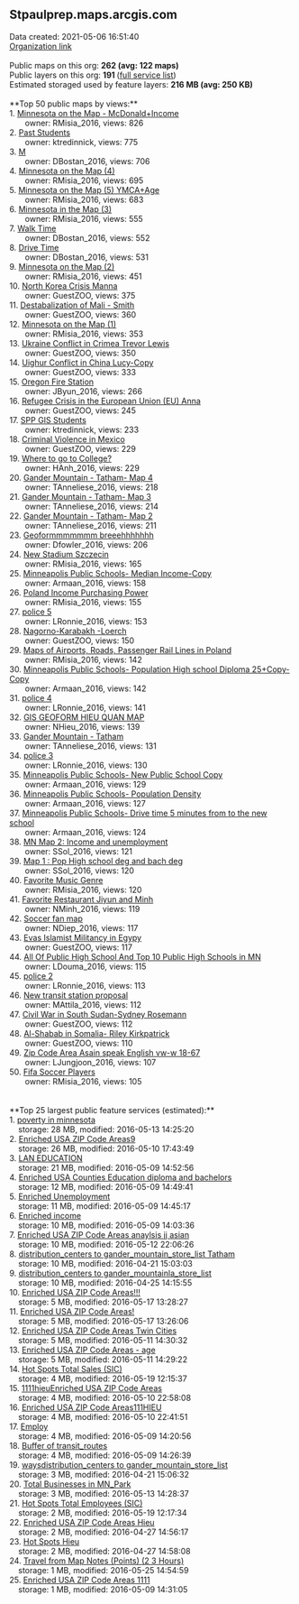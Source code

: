 <h2>Stpaulprep.maps.arcgis.com</h2> Data created: 2021-05-06 16:51:40 <br /><a target='new' href='https://Stpaulprep.maps.arcgis.com'>Organization link</a><br /><br />Public maps on this org: <b>262 (avg: 122 maps)</b><br />Public layers on this org: <b>191 </b>(<a target='new' href='https://services.arcgis.com/h33vJHajTPUaxDit/ArcGIS/rest/services'>full service list</a>)<br />Estimated storaged used by feature layers: <b>216 MB (avg: 250 KB)</b><br /><br />**Top 50 public maps by views:**<br />  1. <a target='new' href='https://www.arcgis.com/home/item.html?id=4fde3051f6ce49c5a570dba95978f50b'>Minnesota on the Map - McDonald+Income</a> <br />  &nbsp;&nbsp;&nbsp;&nbsp; &nbsp;&nbsp;owner: RMisia_2016, views: 826<br />  2. <a target='new' href='https://www.arcgis.com/home/item.html?id=c2505ec2de5743478882743b7f7f1c43'>Past Students</a> <br />  &nbsp;&nbsp;&nbsp;&nbsp; &nbsp;&nbsp;owner: ktredinnick, views: 775<br />  3. <a target='new' href='https://www.arcgis.com/home/item.html?id=a929f1a835aa4695928a4bb146dbfdab'>M</a> <br />  &nbsp;&nbsp;&nbsp;&nbsp; &nbsp;&nbsp;owner: DBostan_2016, views: 706<br />  4. <a target='new' href='https://www.arcgis.com/home/item.html?id=a724a8e30f504014a4e42872b4c29880'>Minnesota on the Map (4)</a> <br />  &nbsp;&nbsp;&nbsp;&nbsp; &nbsp;&nbsp;owner: RMisia_2016, views: 695<br />  5. <a target='new' href='https://www.arcgis.com/home/item.html?id=e6ee900f4c3f45d7a965231ffd7153c0'>Minnesota on the Map (5) YMCA+Age</a> <br />  &nbsp;&nbsp;&nbsp;&nbsp; &nbsp;&nbsp;owner: RMisia_2016, views: 683<br />  6. <a target='new' href='https://www.arcgis.com/home/item.html?id=81ee5fb8716d4c68a850ff5d84cfe44a'>Minnesota in the Map (3)</a> <br />  &nbsp;&nbsp;&nbsp;&nbsp; &nbsp;&nbsp;owner: RMisia_2016, views: 555<br />  7. <a target='new' href='https://www.arcgis.com/home/item.html?id=2ae9ee794edd41438d227a2f4927ddcb'>Walk Time</a> <br />  &nbsp;&nbsp;&nbsp;&nbsp; &nbsp;&nbsp;owner: DBostan_2016, views: 552<br />  8. <a target='new' href='https://www.arcgis.com/home/item.html?id=f1b14f4443ae4524a4435d2cf8cc441b'>Drive Time</a> <br />  &nbsp;&nbsp;&nbsp;&nbsp; &nbsp;&nbsp;owner: DBostan_2016, views: 531<br />  9. <a target='new' href='https://www.arcgis.com/home/item.html?id=50ccc886f1f24f46b3971c984dfd5768'>Minnesota on the Map (2)</a> <br />  &nbsp;&nbsp;&nbsp;&nbsp; &nbsp;&nbsp;owner: RMisia_2016, views: 451<br />  10. <a target='new' href='https://www.arcgis.com/home/item.html?id=57c701eafc7c487eb00b7a018e9d7a2d'>North Korea Crisis Manna</a> <br />  &nbsp;&nbsp;&nbsp;&nbsp; &nbsp;&nbsp;owner: GuestZOO, views: 375<br />  11. <a target='new' href='https://www.arcgis.com/home/item.html?id=c50ea9cb40b2434fafca545488d18844'>Destabalization of Mali - Smith</a> <br />  &nbsp;&nbsp;&nbsp;&nbsp; &nbsp;&nbsp;owner: GuestZOO, views: 360<br />  12. <a target='new' href='https://www.arcgis.com/home/item.html?id=f5ecde71df9b4a40a9e91f381411e8f6'>Minnesota on the Map (1)</a> <br />  &nbsp;&nbsp;&nbsp;&nbsp; &nbsp;&nbsp;owner: RMisia_2016, views: 353<br />  13. <a target='new' href='https://www.arcgis.com/home/item.html?id=2f50107a64fa432f9fc94d7913a83042'>Ukraine Conflict in Crimea Trevor Lewis</a> <br />  &nbsp;&nbsp;&nbsp;&nbsp; &nbsp;&nbsp;owner: GuestZOO, views: 350<br />  14. <a target='new' href='https://www.arcgis.com/home/item.html?id=e9fe894c9c2a439f9894b48bd0545a1f'>Uighur Conflict in China Lucy-Copy</a> <br />  &nbsp;&nbsp;&nbsp;&nbsp; &nbsp;&nbsp;owner: GuestZOO, views: 333<br />  15. <a target='new' href='https://www.arcgis.com/home/item.html?id=d1ab0c711ca046c0b7ae668aad018993'>Oregon Fire Station</a> <br />  &nbsp;&nbsp;&nbsp;&nbsp; &nbsp;&nbsp;owner: JByun_2016, views: 266<br />  16. <a target='new' href='https://www.arcgis.com/home/item.html?id=617bdc9cce8d4e7aa89e1a77ba7797ed'>Refugee Crisis in the European Union (EU) Anna</a> <br />  &nbsp;&nbsp;&nbsp;&nbsp; &nbsp;&nbsp;owner: GuestZOO, views: 245<br />  17. <a target='new' href='https://www.arcgis.com/home/item.html?id=0376cd71802e4d539bf3fe7ae56736de'>SPP GIS Students</a> <br />  &nbsp;&nbsp;&nbsp;&nbsp; &nbsp;&nbsp;owner: ktredinnick, views: 233<br />  18. <a target='new' href='https://www.arcgis.com/home/item.html?id=60b5d94b2a7749289d7744625dfaa53b'>Criminal Violence in Mexico</a> <br />  &nbsp;&nbsp;&nbsp;&nbsp; &nbsp;&nbsp;owner: GuestZOO, views: 229<br />  19. <a target='new' href='https://www.arcgis.com/home/item.html?id=0196cb6ddc72437f9d643cbe49f5fa2e'>Where to go to College?</a> <br />  &nbsp;&nbsp;&nbsp;&nbsp; &nbsp;&nbsp;owner: HAnh_2016, views: 229<br />  20. <a target='new' href='https://www.arcgis.com/home/item.html?id=1a0733d9dbce467dabc9d8b068dcddce'>Gander Mountain - Tatham- Map 4</a> <br />  &nbsp;&nbsp;&nbsp;&nbsp; &nbsp;&nbsp;owner: TAnneliese_2016, views: 218<br />  21. <a target='new' href='https://www.arcgis.com/home/item.html?id=937a7e5f08514778a46e4fc6a89c892b'>Gander Mountain - Tatham- Map 3</a> <br />  &nbsp;&nbsp;&nbsp;&nbsp; &nbsp;&nbsp;owner: TAnneliese_2016, views: 214<br />  22. <a target='new' href='https://www.arcgis.com/home/item.html?id=38b031ad65cd4cedafcf3c738fa43559'>Gander Mountain - Tatham- Map 2</a> <br />  &nbsp;&nbsp;&nbsp;&nbsp; &nbsp;&nbsp;owner: TAnneliese_2016, views: 211<br />  23. <a target='new' href='https://www.arcgis.com/home/item.html?id=b8dc0ee7c89744379a067c9139cd37b8'>Geoformmmmmmm breeehhhhhhh</a> <br />  &nbsp;&nbsp;&nbsp;&nbsp; &nbsp;&nbsp;owner: Dfowler_2016, views: 206<br />  24. <a target='new' href='https://www.arcgis.com/home/item.html?id=c2d15d9347d24c96bcaca152e5f6d65d'>New Stadium Szczecin</a> <br />  &nbsp;&nbsp;&nbsp;&nbsp; &nbsp;&nbsp;owner: RMisia_2016, views: 165<br />  25. <a target='new' href='https://www.arcgis.com/home/item.html?id=901397c3e7ee4d98afbb2fd5a6e06d70'>Minneapolis Public Schools- Median Income-Copy</a> <br />  &nbsp;&nbsp;&nbsp;&nbsp; &nbsp;&nbsp;owner: Armaan_2016, views: 158<br />  26. <a target='new' href='https://www.arcgis.com/home/item.html?id=53c4b725e0d74735a1ee81b6c417e671'>Poland Income Purchasing Power</a> <br />  &nbsp;&nbsp;&nbsp;&nbsp; &nbsp;&nbsp;owner: RMisia_2016, views: 155<br />  27. <a target='new' href='https://www.arcgis.com/home/item.html?id=0533df658ad84bad906c79c418d2db90'>police 5</a> <br />  &nbsp;&nbsp;&nbsp;&nbsp; &nbsp;&nbsp;owner: LRonnie_2016, views: 153<br />  28. <a target='new' href='https://www.arcgis.com/home/item.html?id=18c4faacfe8d4523b7415f4048107eee'>Nagorno-Karabakh -Loerch</a> <br />  &nbsp;&nbsp;&nbsp;&nbsp; &nbsp;&nbsp;owner: GuestZOO, views: 150<br />  29. <a target='new' href='https://www.arcgis.com/home/item.html?id=92e8ea8f42084a3783c17c1103631af6'>Maps of Airports, Roads, Passenger Rail Lines in Poland</a> <br />  &nbsp;&nbsp;&nbsp;&nbsp; &nbsp;&nbsp;owner: RMisia_2016, views: 142<br />  30. <a target='new' href='https://www.arcgis.com/home/item.html?id=3dc598fbca594f5ebfd591946e1f5682'>Minneapolis Public Schools- Population High school Diploma 25+Copy-Copy</a> <br />  &nbsp;&nbsp;&nbsp;&nbsp; &nbsp;&nbsp;owner: Armaan_2016, views: 142<br />  31. <a target='new' href='https://www.arcgis.com/home/item.html?id=b6f4cefea5754a9e9e2d947b83c5ee6a'>police 4</a> <br />  &nbsp;&nbsp;&nbsp;&nbsp; &nbsp;&nbsp;owner: LRonnie_2016, views: 141<br />  32. <a target='new' href='https://www.arcgis.com/home/item.html?id=c28c65730a24430ba6cd8c13b75084ce'>GIS GEOFORM HIEU QUAN MAP</a> <br />  &nbsp;&nbsp;&nbsp;&nbsp; &nbsp;&nbsp;owner: NHieu_2016, views: 139<br />  33. <a target='new' href='https://www.arcgis.com/home/item.html?id=b23c6578c4664ef68a88032a455a535e'>Gander Mountain - Tatham</a> <br />  &nbsp;&nbsp;&nbsp;&nbsp; &nbsp;&nbsp;owner: TAnneliese_2016, views: 131<br />  34. <a target='new' href='https://www.arcgis.com/home/item.html?id=26ef89be653c4054ad3ebebeb1f7736f'>police 3</a> <br />  &nbsp;&nbsp;&nbsp;&nbsp; &nbsp;&nbsp;owner: LRonnie_2016, views: 130<br />  35. <a target='new' href='https://www.arcgis.com/home/item.html?id=925cba46c28f441791047364de8c39d2'>Minneapolis Public Schools- New Public School Copy</a> <br />  &nbsp;&nbsp;&nbsp;&nbsp; &nbsp;&nbsp;owner: Armaan_2016, views: 129<br />  36. <a target='new' href='https://www.arcgis.com/home/item.html?id=45a943f4ce5546e8a65d07d7c39e112f'>Minneapolis Public Schools- Population Density</a> <br />  &nbsp;&nbsp;&nbsp;&nbsp; &nbsp;&nbsp;owner: Armaan_2016, views: 127<br />  37. <a target='new' href='https://www.arcgis.com/home/item.html?id=7c796d9b7b0445bb9859e4a052f2d048'>Minneapolis Public Schools- Drive time 5 minutes from to the new school</a> <br />  &nbsp;&nbsp;&nbsp;&nbsp; &nbsp;&nbsp;owner: Armaan_2016, views: 124<br />  38. <a target='new' href='https://www.arcgis.com/home/item.html?id=1b2d1f0945a64e29bb721f912175e818'>MN Map 2: Income and unemployment</a> <br />  &nbsp;&nbsp;&nbsp;&nbsp; &nbsp;&nbsp;owner: SSol_2016, views: 121<br />  39. <a target='new' href='https://www.arcgis.com/home/item.html?id=9b8ea3590bdd40c1bd5dc6c0e1b40d26'>Map 1 : Pop High school deg and bach deg</a> <br />  &nbsp;&nbsp;&nbsp;&nbsp; &nbsp;&nbsp;owner: SSol_2016, views: 120<br />  40. <a target='new' href='https://www.arcgis.com/home/item.html?id=9cf48a18bec14c7d938724e32bb6bbe3'>Favorite Music Genre</a> <br />  &nbsp;&nbsp;&nbsp;&nbsp; &nbsp;&nbsp;owner: RMisia_2016, views: 120<br />  41. <a target='new' href='https://www.arcgis.com/home/item.html?id=7b5a4e2979fe443780257d75f3aa8a86'>Favorite Restaurant Jiyun and Minh</a> <br />  &nbsp;&nbsp;&nbsp;&nbsp; &nbsp;&nbsp;owner: NMinh_2016, views: 119<br />  42. <a target='new' href='https://www.arcgis.com/home/item.html?id=34fce4510bc24b0ca105ec85e07388e8'>Soccer fan map</a> <br />  &nbsp;&nbsp;&nbsp;&nbsp; &nbsp;&nbsp;owner: NDiep_2016, views: 117<br />  43. <a target='new' href='https://www.arcgis.com/home/item.html?id=c8af59a1871d4e528d767aed044073ee'>Evas Islamist Militancy in Egypy</a> <br />  &nbsp;&nbsp;&nbsp;&nbsp; &nbsp;&nbsp;owner: GuestZOO, views: 117<br />  44. <a target='new' href='https://www.arcgis.com/home/item.html?id=c11955ef18984e39a211adffb675aed4'>All Of Public High School And Top 10 Public High Schools in MN</a> <br />  &nbsp;&nbsp;&nbsp;&nbsp; &nbsp;&nbsp;owner: LDouma_2016, views: 115<br />  45. <a target='new' href='https://www.arcgis.com/home/item.html?id=3ca85dc2a71a482f897591e4e6d9e12e'>police 2</a> <br />  &nbsp;&nbsp;&nbsp;&nbsp; &nbsp;&nbsp;owner: LRonnie_2016, views: 113<br />  46. <a target='new' href='https://www.arcgis.com/home/item.html?id=2fbed1b14ceb4b54b74a68c729c88468'>New transit station proposal</a> <br />  &nbsp;&nbsp;&nbsp;&nbsp; &nbsp;&nbsp;owner: MAttila_2016, views: 112<br />  47. <a target='new' href='https://www.arcgis.com/home/item.html?id=2c713558697c4389a44e346d49783d81'>Civil War in South Sudan-Sydney Rosemann</a> <br />  &nbsp;&nbsp;&nbsp;&nbsp; &nbsp;&nbsp;owner: GuestZOO, views: 112<br />  48. <a target='new' href='https://www.arcgis.com/home/item.html?id=5a2f5f1479fb4d3f827e28fb0c6d1dd7'>Al-Shabab in Somalia- Riley Kirkpatrick</a> <br />  &nbsp;&nbsp;&nbsp;&nbsp; &nbsp;&nbsp;owner: GuestZOO, views: 110<br />  49. <a target='new' href='https://www.arcgis.com/home/item.html?id=3accd6fe5ccc42859ec65e4bfec53b3d'>Zip Code Area Asain speak English vw-w 18-67</a> <br />  &nbsp;&nbsp;&nbsp;&nbsp; &nbsp;&nbsp;owner: LJungjoon_2016, views: 107<br />  50. <a target='new' href='https://www.arcgis.com/home/item.html?id=4d07f611cbc04e84af452eb86c0fea3e'>Fifa Soccer Players</a> <br />  &nbsp;&nbsp;&nbsp;&nbsp; &nbsp;&nbsp;owner: RMisia_2016, views: 105<br /><br /><br />**Top 25 largest public feature services (estimated):**<br /> 1. <a target='new' href='https://www.arcgis.com/home/item.html?id=ac5491da6bc74b63bfcc72c880f4b2fc'>poverty in minnesota</a><br /> &nbsp;&nbsp;&nbsp;&nbsp;storage: 28 MB, modified: 2016-05-13 14:25:20<br /> 2. <a target='new' href='https://www.arcgis.com/home/item.html?id=415b2d0ba9bd4472b732bc710bcf72cd'>Enriched USA ZIP Code Areas9</a><br /> &nbsp;&nbsp;&nbsp;&nbsp;storage: 26 MB, modified: 2016-05-10 17:43:49<br /> 3. <a target='new' href='https://www.arcgis.com/home/item.html?id=34748e4e29b24e02abced1f9afd5deb4'>LAN EDUCATION</a><br /> &nbsp;&nbsp;&nbsp;&nbsp;storage: 21 MB, modified: 2016-05-09 14:52:56<br /> 4. <a target='new' href='https://www.arcgis.com/home/item.html?id=0a5b8a2d36cf4e08a0d3d66d72c5e0dd'>Enriched USA Counties Education diploma and bachelors</a><br /> &nbsp;&nbsp;&nbsp;&nbsp;storage: 12 MB, modified: 2016-05-09 14:49:41<br /> 5. <a target='new' href='https://www.arcgis.com/home/item.html?id=bc88f7eb23ef455da8f40254f34d75af'>Enriched Unemployment</a><br /> &nbsp;&nbsp;&nbsp;&nbsp;storage: 11 MB, modified: 2016-05-09 14:45:17<br /> 6. <a target='new' href='https://www.arcgis.com/home/item.html?id=88d94b7221c542b5920188510b3d781c'>Enriched income</a><br /> &nbsp;&nbsp;&nbsp;&nbsp;storage: 10 MB, modified: 2016-05-09 14:03:36<br /> 7. <a target='new' href='https://www.arcgis.com/home/item.html?id=6608b0e9b3ec4f3ca0f87b448f7ebbd9'>Enriched USA ZIP Code Areas anaylsis jj asian</a><br /> &nbsp;&nbsp;&nbsp;&nbsp;storage: 10 MB, modified: 2016-05-12 22:06:26<br /> 8. <a target='new' href='https://www.arcgis.com/home/item.html?id=ff40c0c3537749f2a06dd8f79b86d12c'>distribution_centers to gander_mountain_store_list Tatham</a><br /> &nbsp;&nbsp;&nbsp;&nbsp;storage: 10 MB, modified: 2016-04-21 15:03:03<br /> 9. <a target='new' href='https://www.arcgis.com/home/item.html?id=e11032cb96ae43a98a2eb0a49196ae8a'>distribution_centers to gander_mountainla_store_list</a><br /> &nbsp;&nbsp;&nbsp;&nbsp;storage: 10 MB, modified: 2016-04-25 14:15:55<br /> 10. <a target='new' href='https://www.arcgis.com/home/item.html?id=3cc8b2eb2fba4bf58ba7f7d5dc5bccc7'>Enriched USA ZIP Code Areas!!!</a><br /> &nbsp;&nbsp;&nbsp;&nbsp;storage: 5 MB, modified: 2016-05-17 13:28:27<br /> 11. <a target='new' href='https://www.arcgis.com/home/item.html?id=db08a660e73a41859e5841d86d621a1e'>Enriched USA ZIP Code Areas!</a><br /> &nbsp;&nbsp;&nbsp;&nbsp;storage: 5 MB, modified: 2016-05-17 13:26:06<br /> 12. <a target='new' href='https://www.arcgis.com/home/item.html?id=6948750c200e46a8a5e7d92fa0ae9c90'>Enriched USA ZIP Code Areas Twin Cities</a><br /> &nbsp;&nbsp;&nbsp;&nbsp;storage: 5 MB, modified: 2016-05-11 14:30:32<br /> 13. <a target='new' href='https://www.arcgis.com/home/item.html?id=3e44821d8fe74790a76877909bda084e'>Enriched USA ZIP Code Areas - age</a><br /> &nbsp;&nbsp;&nbsp;&nbsp;storage: 5 MB, modified: 2016-05-11 14:29:22<br /> 14. <a target='new' href='https://www.arcgis.com/home/item.html?id=c1a0f0f40ce3427485e8d2e7f37459f3'>Hot Spots Total Sales (SIC)</a><br /> &nbsp;&nbsp;&nbsp;&nbsp;storage: 4 MB, modified: 2016-05-19 12:15:37<br /> 15. <a target='new' href='https://www.arcgis.com/home/item.html?id=fd004b6a4fa946edbd12dfaa045e1665'>1111hieuEnriched USA ZIP Code Areas</a><br /> &nbsp;&nbsp;&nbsp;&nbsp;storage: 4 MB, modified: 2016-05-10 22:58:08<br /> 16. <a target='new' href='https://www.arcgis.com/home/item.html?id=bf2242b22e0348eca4a7800020d6fe86'>Enriched USA ZIP Code Areas111HIEU</a><br /> &nbsp;&nbsp;&nbsp;&nbsp;storage: 4 MB, modified: 2016-05-10 22:41:51<br /> 17. <a target='new' href='https://www.arcgis.com/home/item.html?id=cfda6738af6745d7aeb374014e73b709'>Employ</a><br /> &nbsp;&nbsp;&nbsp;&nbsp;storage: 4 MB, modified: 2016-05-09 14:20:56<br /> 18. <a target='new' href='https://www.arcgis.com/home/item.html?id=0cc23f9e8e8f4672a40730b32ceae36d'>Buffer of transit_routes</a><br /> &nbsp;&nbsp;&nbsp;&nbsp;storage: 4 MB, modified: 2016-05-09 14:26:39<br /> 19. <a target='new' href='https://www.arcgis.com/home/item.html?id=35db36ccf74d4268bf3e9b30240cc157'>waysdistribution_centers to gander_mountain_store_list</a><br /> &nbsp;&nbsp;&nbsp;&nbsp;storage: 3 MB, modified: 2016-04-21 15:06:32<br /> 20. <a target='new' href='https://www.arcgis.com/home/item.html?id=72ab3c14e85f427fa1f09fbcdc297a83'>Total Businesses in MN_Park</a><br /> &nbsp;&nbsp;&nbsp;&nbsp;storage: 3 MB, modified: 2016-05-13 14:28:37<br /> 21. <a target='new' href='https://www.arcgis.com/home/item.html?id=eaf62438208e4cffa81527b5a198ae5f'>Hot Spots Total Employees (SIC)</a><br /> &nbsp;&nbsp;&nbsp;&nbsp;storage: 2 MB, modified: 2016-05-19 12:17:34<br /> 22. <a target='new' href='https://www.arcgis.com/home/item.html?id=46b0275dd37d4462bbdfabd136f9d8bb'>Enriched USA ZIP Code Areas Hieu</a><br /> &nbsp;&nbsp;&nbsp;&nbsp;storage: 2 MB, modified: 2016-04-27 14:56:17<br /> 23. <a target='new' href='https://www.arcgis.com/home/item.html?id=ae6d171d958f484eb2f141fbb4d7c538'>Hot Spots Hieu</a><br /> &nbsp;&nbsp;&nbsp;&nbsp;storage: 2 MB, modified: 2016-04-27 14:58:08<br /> 24. <a target='new' href='https://www.arcgis.com/home/item.html?id=29163bd64d964077a0b29384b627e974'>Travel from Map Notes (Points) (2 3 Hours)</a><br /> &nbsp;&nbsp;&nbsp;&nbsp;storage: 1 MB, modified: 2016-05-25 14:54:59<br /> 25. <a target='new' href='https://www.arcgis.com/home/item.html?id=335b215b159149faa10695f95c86bdce'>Enriched USA ZIP Code Areas 1111</a><br /> &nbsp;&nbsp;&nbsp;&nbsp;storage: 1 MB, modified: 2016-05-09 14:31:05<br />